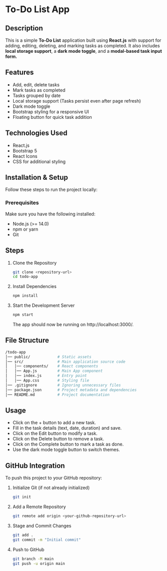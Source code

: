 # **To-Do List App**

## Description

This is a simple **To-Do List** application built using **React.js** with support for adding, editing, deleting, and marking tasks as completed. It also includes **local storage support**, a **dark mode toggle**, and a **modal-based task input form.**

## Features

- Add, edit, delete tasks
- Mark tasks as completed
- Tasks grouped by date
- Local storage support (Tasks persist even after page refresh)
- Dark mode toggle
- Bootstrap styling for a responsive UI
- Floating button for quick task addition

## Technologies Used

- React.js
- Bootstrap 5
- React Icons
- CSS for additional styling

## Installation & Setup

Follow these steps to run the project locally:

### Prerequisites

Make sure you have the following installed:

- Node.js (>= 14.0)
- npm or yarn
- Git

## Steps
1. Clone the Repository
   ```bash
   git clone <repository-url>
   cd todo-app
   ```
2. Install Dependencies
   ```bash
   npm install
   ```
4. Start the Development Server 
   ```bash
   npm start
   ```
   The app should now be running on http://localhost:3000/.

## File Structure
```bash
/todo-app
│── public/            # Static assets
│── src/               # Main application source code
│   │── components/    # React components
│   │── App.js         # Main App component
│   │── index.js       # Entry point
│   │── App.css        # Styling file
│── .gitignore         # Ignoring unnecessary files
│── package.json       # Project metadata and dependencies
│── README.md          # Project documentation
```
## Usage
- Click on the + button to add a new task.
- Fill in the task details (text, date, duration) and save.
- Click on the Edit button to modify a task.
- Click on the Delete button to remove a task.
- Click on the Complete button to mark a task as done.
- Use the dark mode toggle button to switch themes.

## GitHub Integration
To push this project to your GitHub repository:
1. Initialize Git (if not already initialized)
   ```bash
   git init
   ```
2. Add a Remote Repository
   ```bash
   git remote add origin <your-github-repository-url>
   ```
3. Stage and Commit Changes
   ```bash
   git add .
   git commit -m "Initial commit"
   ```
4. Push to GitHub
   ```bash
   git branch -M main
   git push -u origin main
   ```

